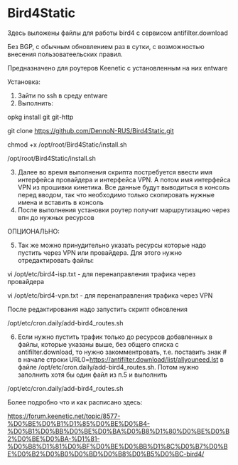 # Bird4Static
Здесь выложены файлы для работы bird4 с сервисом antifilter.download

Без BGP, с обычным обновлением раз в сутки, с возможностью внесения пользоватеельских правил.

Предназначено для роутеров Keenetic с установленным на них entware

Установка:
1) Зайти по ssh в среду entware
2) Выполнить:

  opkg install git git-http
  
  git clone https://github.com/DennoN-RUS/Bird4Static.git
  
  chmod +x /opt/root/Bird4Static/install.sh
  
  /opt/root/Bird4Static/install.sh
  
3) Далее во время выполнения скрипта постребуется ввести имя интерфейса провайдера и интерфейса VPN. А потом имя интерфейса VPN из прошивки кинетика. Все данные будут выводиться в консоль перед вводом, так что необходимо только скопировать нужные имена и вставить в консоль
4) После выполнения установки роутер получит маршрутизацию через впн до нужных ресурсов

ОПЦИОНАЛЬНО:

5) Так же можно принудительно указать ресурсы которые надо пустить через VPN или провайдера. Для этого нужно отредактировать файлы:

  vi /opt/etc/bird4-isp.txt - для перенаправления трафика через провайдера
  
  vi /opt/etc/bird4-vpn.txt - для перенаправления трафика через VPN
  
  После редактирования надо запустить скрипт обновления
  
  /opt/etc/cron.daily/add-bird4_routes.sh
  
6) Если нужно пустить трафик только до ресурсов добавленных в файлы, которые указаны выше, без общего списка c antifilter.download, то нужно закомментровать, т.е. поставить знак # в начале строки URL0=https://antifilter.download/list/allyouneed.lst в файле /opt/etc/cron.daily/add-bird4_routes.sh. Потом нужно заполнить хотя бы один файл из п.5 и выполнить

/opt/etc/cron.daily/add-bird4_routes.sh

Более подробно что и как расписано здесь:

https://forum.keenetic.net/topic/8577-%D0%BE%D0%B1%D1%85%D0%BE%D0%B4-%D0%B1%D0%BB%D0%BE%D0%BA%D0%B8%D1%80%D0%BE%D0%B2%D0%BE%D0%BA-%D1%81-%D0%B8%D1%81%D0%BF%D0%BE%D0%BB%D1%8C%D0%B7%D0%BE%D0%B2%D0%B0%D0%BD%D0%B8%D0%B5%D0%BC-bird4/

